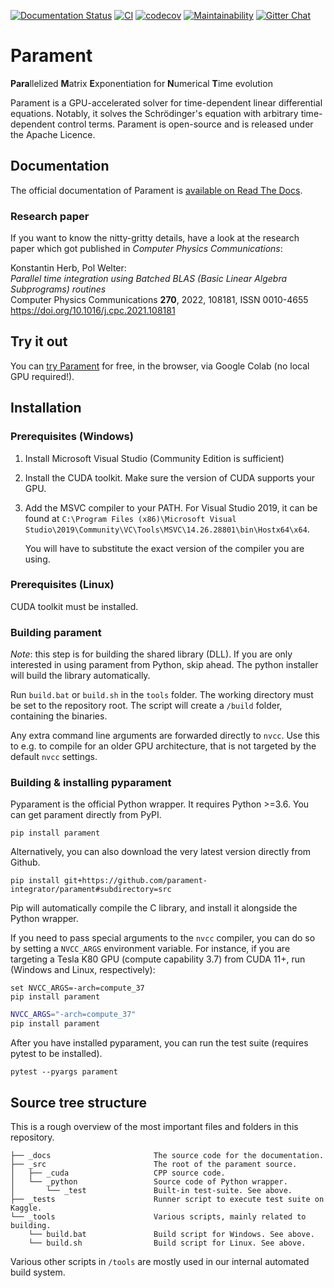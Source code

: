 
[![Documentation Status](https://readthedocs.org/projects/parament/badge/?version=latest)](https://parament.readthedocs.io/en/latest/?badge=latest)
[![CI](https://github.com/parament-integrator/parament/actions/workflows/main.yml/badge.svg)](https://github.com/parament-integrator/parament/actions/workflows/main.yml)
[![codecov](https://codecov.io/gh/parament-integrator/parament/branch/master/graph/badge.svg?token=UUV3ATJFGZ)](https://codecov.io/gh/parament-integrator/parament)
[![Maintainability](https://api.codeclimate.com/v1/badges/60aab4a0d76def9c986e/maintainability)](https://codeclimate.com/github/parament-integrator/parament/maintainability)
[![Gitter Chat](https://badges.gitter.im/parament-integrator/community.svg)](https://gitter.im/parament-integrator/community?utm_source=badge&utm_medium=badge&utm_campaign=pr-badge)

# Parament
**Para**llelized **M**atrix **E**xponentiation for **N**umerical **T**ime evolution

Parament is a GPU-accelerated solver for time-dependent linear differential equations.
Notably, it solves the Schrödinger's equation with arbitrary time-dependent control terms.
Parament is open-source and is released under the Apache Licence.

## Documentation

The official documentation of Parament is [available on Read The Docs](https://parament.readthedocs.io/en/latest/).

### Research paper
If you want to know the nitty-gritty details, have a look at the research paper which got published in *Computer Physics Communications*:

Konstantin Herb, Pol Welter:  
*Parallel time integration using Batched BLAS (Basic Linear Algebra Subprograms) routines*  
Computer Physics Communications **270**, 2022, 108181, ISSN 0010-4655  
https://doi.org/10.1016/j.cpc.2021.108181

## Try it out

You can [try Parament](https://github.com/parament-integrator/examples) for free, in the browser, via Google Colab (no local GPU required!).

## Installation

### Prerequisites (Windows)
1. Install Microsoft Visual Studio (Community Edition is sufficient)
2. Install the CUDA toolkit. Make sure the version of CUDA supports your GPU.
3. Add the MSVC compiler to your PATH. For Visual Studio 2019, it can be found at `C:\Program Files (x86)\Microsoft Visual Studio\2019\Community\VC\Tools\MSVC\14.26.28801\bin\Hostx64\x64`.

   You will have to substitute the exact version of the compiler you are using.
   
### Prerequisites (Linux)
CUDA toolkit must be installed.

### Building parament

*Note*: this step is for building the shared library (DLL). If you are only interested in using parament from Python,
skip ahead. The python installer will build the library automatically.

Run `build.bat` or `build.sh` in the `tools` folder.
The working directory must be set to the repository root.
The script will create a `/build` folder, containing the binaries.

Any extra command line arguments are forwarded
 directly to `nvcc`. Use this to e.g. to compile for an older
GPU architecture, that is not targeted by the default `nvcc` settings.   


### Building & installing pyparament

Pyparament is the official Python wrapper. It requires Python >=3.6.
You can get parament directly from PyPI.
```
pip install parament
```
Alternatively, you can also download the very latest version directly from Github.
```
pip install git+https://github.com/parament-integrator/parament#subdirectory=src
```
Pip will automatically compile the C library, and install it alongside the Python wrapper.

If you need to pass special arguments to the `nvcc` compiler, you can do so by setting a `NVCC_ARGS` environment variable.
For instance, if you are targeting a Tesla K80 GPU (compute capability 3.7) from CUDA 11+, run (Windows and Linux, respectively):

```batch
set NVCC_ARGS=-arch=compute_37
pip install parament
```

```bash
NVCC_ARGS="-arch=compute_37"
pip install parament
```

After you have installed pyparament, you can run the test suite (requires pytest to be installed).

```
pytest --pyargs parament
```

## Source tree structure

This is a rough overview of the most important files and folders in this repository.
```
├── _docs                       The source code for the documentation.
├── _src                        The root of the parament source.
│   ├── _cuda                   CPP source code.
│   └── _python                 Source code of Python wrapper.
│       └── _test               Built-in test-suite. See above.
├── _tests                      Runner script to execute test suite on Kaggle.     
└── _tools                      Various scripts, mainly related to building.
    └── build.bat               Build script for Windows. See above.
    └── build.sh                Build script for Linux. See above.
```

Various other scripts in `/tools` are mostly used in our internal automated build system.
